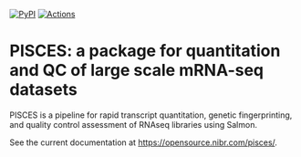 [![PyPI](https://img.shields.io/pypi/v/novartis-pisces.svg?branch=master)](https://pypi.python.org/pypi/novartis-pisces) [![Actions](https://github.com/Novartis/pisces/workflows/Continuous+Integration%22/badge.svg)](https://opensource.nibr.com/pisces/)

# PISCES: a package for quantitation and QC of large scale mRNA-seq datasets

PISCES is a pipeline for rapid transcript quantitation, genetic fingerprinting, and quality control assessment of RNAseq libraries using Salmon.

See the current documentation at https://opensource.nibr.com/pisces/.
